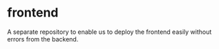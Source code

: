 # frontend
A separate repository to enable us to deploy the frontend easily without errors from the backend.
